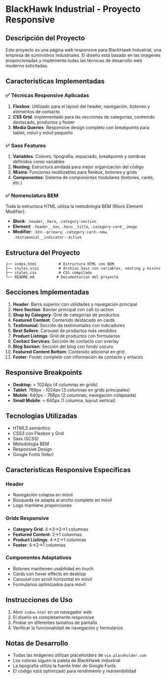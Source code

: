 # BlackHawk Industrial - Proyecto Responsive

## Descripción del Proyecto

Este proyecto es una página web responsive para BlackHawk Industrial, una empresa de suministros industriales. El diseño está basado en las imágenes proporcionadas y implementa todas las técnicas de desarrollo web moderno solicitadas.

## Características Implementadas

### ✅ Técnicas Responsive Aplicadas

1. **Flexbox**: Utilizado para el layout del header, navegación, botones y elementos de contacto
2. **CSS Grid**: Implementado para las secciones de categorías, contenido destacado, productos y footer
3. **Media Queries**: Responsive design completo con breakpoints para tablet, móvil y móvil pequeño

### ✅ Sass Features

1. **Variables**: Colores, tipografía, espaciado, breakpoints y sombras definidos como variables
2. **Nesting**: Estructura anidada para mejor organización del código
3. **Mixins**: Funciones reutilizables para flexbox, botones y grids
4. **Componentes**: Sistema de componentes modulares (botones, cards, etc.)

### ✅ Nomenclatura BEM

Toda la estructura HTML utiliza la metodología BEM (Block Element Modifier):
- **Block**: `.header`, `.hero`, `.category-section`
- **Element**: `.header__nav`, `.hero__title`, `.category-card__image`
- **Modifier**: `.btn--primary`, `.category-card--new`, `.testimonial__indicator--active`

## Estructura del Proyecto

```
├── index.html          # Estructura HTML con BEM
├── styles.scss         # Archivo Sass con variables, nesting y mixins
├── styles.css          # CSS compilado
└── README.md          # Documentación del proyecto
```

## Secciones Implementadas

1. **Header**: Barra superior con utilidades y navegación principal
2. **Hero Section**: Banner principal con call-to-action
3. **Shop by Category**: Grid de categorías de productos
4. **Featured Content**: Contenido destacado en cards
5. **Testimonial**: Sección de testimoniales con indicadores
6. **Best Sellers**: Carousel de productos más vendidos
7. **Product Listings**: Grid de productos con formularios
8. **Contact Services**: Sección de contacto con overlay
9. **Blog Section**: Sección del blog con fondo oscuro
10. **Featured Content Bottom**: Contenido adicional en grid
11. **Footer**: Footer completo con información de contacto y enlaces

## Responsive Breakpoints

- **Desktop**: > 1024px (4 columnas en grids)
- **Tablet**: 768px - 1024px (3 columnas en grids principales)
- **Mobile**: 640px - 768px (2 columnas, navegación colapsada)
- **Small Mobile**: < 640px (1 columna, layout vertical)

## Tecnologías Utilizadas

- HTML5 semántico
- CSS3 con Flexbox y Grid
- Sass (SCSS)
- Metodología BEM
- Responsive Design
- Google Fonts (Inter)

## Características Responsive Específicas

### Header
- Navegación colapsa en móvil
- Búsqueda se adapta al ancho completo en móvil
- Logo mantiene proporciones

### Grids Responsive
- **Category Grid**: 4→3→2→1 columnas
- **Featured Content**: 2→1 columnas
- **Product Listings**: 4→2→1 columnas
- **Footer**: 4→2→1 columnas

### Componentes Adaptativos
- Botones mantienen usabilidad en touch
- Cards con hover effects en desktop
- Carousel con scroll horizontal en móvil
- Formularios optimizados para móvil

## Instrucciones de Uso

1. Abrir `index.html` en un navegador web
2. El diseño es completamente responsive
3. Probar en diferentes tamaños de pantalla
4. Verificar la funcionalidad de navegación y formularios

## Notas de Desarrollo

- Todas las imágenes utilizan placeholders de `via.placeholder.com`
- Los colores siguen la paleta de BlackHawk Industrial
- La tipografía utiliza la fuente Inter de Google Fonts
- El código está optimizado para rendimiento y mantenibilidad


